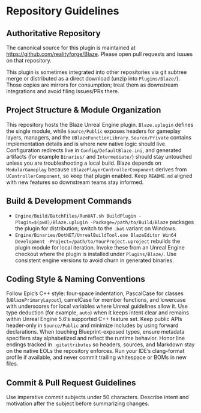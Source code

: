 # Repository Guidelines

## Authoritative Repository
The canonical source for this plugin is maintained at https://github.com/realityforge/Blaze. Please open pull requests and issues on that repository.

This plugin is sometimes integrated into other repositories via git subtree merge or distributed as a direct download (unzip into `Plugins/Blaze/`). Those copies are mirrors for consumption; treat them as downstream integrations and avoid filing issues/PRs there.

## Project Structure & Module Organization
This repository hosts the Blaze Unreal Engine plugin. `Blaze.uplugin` defines the single module, while `Source/Public` exposes headers for gameplay layers, managers, and the `UBlazeFunctionLibrary`. `Source/Private` contains implementation details and is where new native logic should live. Configuration redirects live in `Config/DefaultBlaze.ini`, and generated artifacts (for example `Binaries/` and `Intermediate/`) should stay untouched unless you are troubleshooting a local build. Blaze depends on `ModularGameplay` because `UBlazePlayerControllerComponent` derives from `UControllerComponent`, so keep that plugin enabled. Keep `README.md` aligned with new features so downstream teams stay informed.

## Build & Development Commands
- `Engine/Build/BatchFiles/RunUAT.sh BuildPlugin -Plugin=$(pwd)/Blaze.uplugin -Package=/path/to/Build/Blaze` packages the plugin for distribution; switch to the `.bat` variant on Windows.
- `Engine/Binaries/DotNET/UnrealBuildTool.exe BlazeEditor Win64 Development -Project=/path/to/YourProject.uproject` rebuilds the plugin module for local iteration.
Invoke these from an Unreal Engine checkout where the plugin is installed under `Plugins/Blaze/`. Use consistent engine versions to avoid churn in generated binaries.

## Coding Style & Naming Conventions
Follow Epic’s C++ style: four-space indentation, PascalCase for classes (`UBlazePrimaryLayout`), camelCase for member functions, and lowercase with underscores for local variables where Unreal guidelines allow it. Use type deduction (for example, `auto`) when it keeps intent clear and remains within Unreal Engine 5.6’s supported C++ feature set. Keep public APIs header-only in `Source/Public` and minimize includes by using forward declarations. When touching Blueprint-exposed types, ensure metadata specifiers stay alphabetized and reflect the runtime behavior. Honor line endings tracked in `.gitattributes` so headers, sources, and Markdown stay on the native EOLs the repository enforces. Run your IDE’s clang-format profile if available, and never commit trailing whitespace or BOMs in new files.

## Commit & Pull Request Guidelines
Use imperative commit subjects under 50 characters. Describe intent  and motivation after the subject before summarizing changes.

